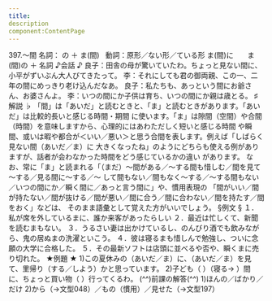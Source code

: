 ```yaml
---
title:
description
component:ContentPage
---
```



397.～間
名詞： の ＋ ま(間)  
動詞：原形／ない形／ている形 ま(間)に  
    ま(間)の ＋ 名詞
♪会話 ♪
良子：田舎の母が驚いていたわ。ちょっと見ない間に、小平がずいぶん大人びてきたって。
李：それにしても君の御両親、この一、二年の間にめっきり老け込んだなあ。 良子：私たちも、あっという間にお爺さん、お婆さんよ。
李：いつの間にか子供は育ち、いつの間にか親は歳とる。
♯解説 ♭
「間」は「あいだ」と読むときと、「ま」と読むときがあります。「あいだ」は比較的長いと感じる時間・期間 に使います。「ま」は隙間（空間）や合間（時間）を意味しますから、心理的にはあわただしく短いと感じる時間 や瞬間、或いは暇や都合が＜いい／悪い＞と思う合間を表します。例えば「しばらく見ない間（あいだ／ま）に
大きくなったね」のようにどちらも使える例がありますが、話者が会わなかった時間をどう感じているかの違い
があります。 なお、常に「ま」と読まれる「（まだ）～間がある／～する間も惜しむ／間を見て～する／見る間に～する／～
して間もない／間もなく～する／～する間もない／いつの間にか／瞬く間に／あっと言う間に」や、慣用表現の 「間がいい／間が持たない／間が抜ける／間が悪い／間に合う／間に合わない／間を持たす／間をおく」などは、 そのまま語彙として覚えた方がいいでしょう。
§例文 §
１．私が席を外しているまに、誰か来客があったらしい
２．最近は忙しくて、新聞を読むまもない。
３．うるさい妻は出かけているし、のんびり酒でも飲みながら、鬼の居ぬまの洗濯といこう。
４．彼は寝るまも惜しんで勉強し、ついに念願の大学に合格した。
５．その最新ソフトは店頭に並べるや否や、瞬くまに売り切れた。
★例題 ★
1)この夏休みの（あいだ／ま）に、（あいだ／ま）を見て、里帰り（する／しよう）かと思っています。
2)子ども（ ）（寝る→ ）間に、ちょっと買い物（ ）行ってくるわ。
(^^)前課の解答(^^)
1)ほんの／ばかり／だけ
2)から（→文型048）／もの（慣用）／見せた（→文型197）
